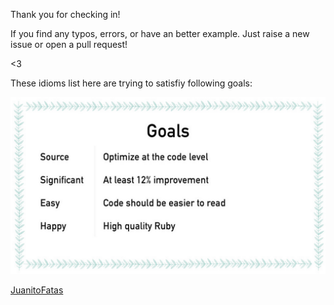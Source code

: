 Thank you for checking in!

If you find any typos, errors, or have an better example. Just raise a new issue or open a pull request!

<3

These idioms list here are trying to satisfiy following goals:

[![GOALS](/images/Goals.png)](https://speakerdeck.com/sferik/writing-fast-ruby?slide=11)

[JuanitoFatas](https://twitter.com/juanitofatas)
